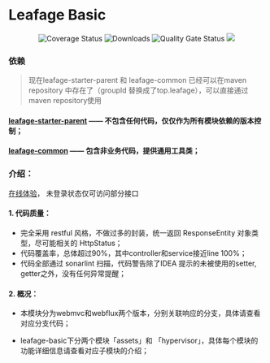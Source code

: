 # Leafage Basic

<p align="center">
 <img src="https://img.shields.io/badge/Spring%20Cloud-2023.0.0-green.svg" alt="Coverage Status">
 <img src="https://img.shields.io/badge/Spring%20Boot-3.2.0-green.svg" alt="Downloads">
 <img src="https://sonarcloud.io/api/project_badges/measure?project=little3201_leafage-basic&metric=alert_status" alt="Quality Gate Status">
 <img src="https://sonarcloud.io/api/project_badges/measure?project=little3201_leafage-basic&metric=coverage"/>
</p>

### 依赖

> 现在leafage-starter-parent 和 leafage-common 已经可以在maven repository 中存在了（groupId 替换成了top.leafage），可以直接通过maven repository使用

#### [leafage-starter-parent](https://github.com/little3201/) —— 不包含任何代码，仅仅作为所有模块依赖的版本控制；

#### [leafage-common](https://github.com/little3201/leafage-common) —— 包含非业务代码，提供通用工具类；

### 介绍：

<a target="_blank" href="https://console.abeille.top"> 在线体验</a>， 未登录状态仅可访问部分接口

#### 1. 代码质量：

- 完全采用 restful 风格，不做过多的封装，统一返回 ResponseEntity 对象类型，尽可能相关的 HttpStatus；
- 代码覆盖率，总体超过90%，其中controller和service接近line 100%；
- 代码全部通过 sonarlint 扫描，代码警告除了IDEA 提示的未被使用的setter, getter之外，没有任何异常提醒；

#### 2. 概况：

- 本模块分为webmvc和webflux两个版本，分别关联响应的分支，具体请查看对应分支代码；

- leafage-basic下分两个模块「assets」和 「hypervisor」，具体每个模块的功能详细信息请查看对应子模块的介绍；
